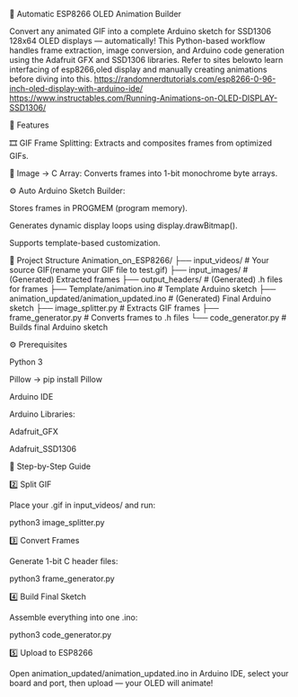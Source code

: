 🧠 Automatic ESP8266 OLED Animation Builder

Convert any animated GIF into a complete Arduino sketch for SSD1306 128x64 OLED displays — automatically!
This Python-based workflow handles frame extraction, image conversion, and Arduino code generation using the Adafruit GFX and SSD1306 libraries.
Refer to sites belowto learn interfacing of esp8266,oled display and manually creating animations before diving into this.
https://randomnerdtutorials.com/esp8266-0-96-inch-oled-display-with-arduino-ide/
https://www.instructables.com/Running-Animations-on-OLED-DISPLAY-SSD1306/

🚀 Features

🎞️ GIF Frame Splitting: Extracts and composites frames from optimized GIFs.

🧩 Image → C Array: Converts frames into 1-bit monochrome byte arrays.

⚙️ Auto Arduino Sketch Builder:

Stores frames in PROGMEM (program memory).

Generates dynamic display loops using display.drawBitmap().

Supports template-based customization.

📁 Project Structure
Animation_on_ESP8266/
├── input_videos/                             # Your source GIF(rename your GIF file to test.gif)
├── input_images/                             # (Generated) Extracted frames
├── output_headers/                           # (Generated) .h files for frames
├── Template/animation.ino                    # Template Arduino sketch
├── animation_updated/animation_updated.ino   # (Generated) Final Arduino sketch
├── image_splitter.py                         # Extracts GIF frames
├── frame_generator.py                        # Converts frames to .h files
└── code_generator.py                         # Builds final Arduino sketch

⚙️ Prerequisites

Python 3

Pillow → pip install Pillow

Arduino IDE

Arduino Libraries:

Adafruit_GFX

Adafruit_SSD1306

🧭 Step-by-Step Guide


2️⃣ Split GIF

Place your .gif in input_videos/ and run:

python3 image_splitter.py

3️⃣ Convert Frames

Generate 1-bit C header files:

python3 frame_generator.py

4️⃣ Build Final Sketch

Assemble everything into one .ino:

python3 code_generator.py

5️⃣ Upload to ESP8266

Open animation_updated/animation_updated.ino in Arduino IDE,
select your board and port, then upload — your OLED will animate!
